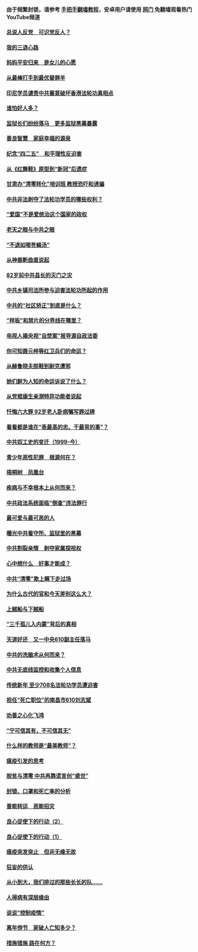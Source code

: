 #### 由于频繁封锁，请参考 [手把手翻墙教程](https://github.com/gfw-breaker/guides/wiki/)，安卓用户请使用 [网门](https://github.com/gfw-breaker/nogfw/blob/master/dl.md?t=05010101) 免翻墙观看热门YouTube频道 

#### [总说人反党　可识党反人？](../pages/19/423820.md?t=05010101) 

#### [我的三退心路](../pages/19/423876.md?t=05010101) 

#### [妈妈平安归来　是女儿的心愿](../pages/19/423947.md?t=05010101) 

#### [从最棒打手到最优替罪羊](../pages/19/423819.md?t=05010101) 

#### [印尼学员谴责中共蓄意破坏香港法轮功真相点](../pages/19/423902.md?t=05010101) 

#### [谁怕好人多？](../pages/19/423774.md?t=05010101) 

#### [监狱长们纷纷落马　更多监狱黑幕暴露](../pages/19/423787.md?t=05010101) 

#### [善良智慧　家庭幸福的源泉](../pages/19/423632.md?t=05010101) 

#### [纪念“四二五”　和平理性反迫害](../pages/19/423660.md?t=05010101) 

#### [从《红舞鞋》原型到“新冠”后遗症](../pages/19/423509.md?t=05010101) 

#### [甘肃办“清零转化”培训班 教授恐吓和诱骗](../pages/19/423498.md?t=05010101) 

#### [中共非法剥夺了法轮功学员的哪些权利？](../pages/19/423392.md?t=05010101) 

#### [“爱国”不是爱统治这个国家的政权](../pages/19/423029.md?t=05010101) 

#### [老天之眼与中共之眼](../pages/19/423378.md?t=05010101) 

#### [“不退如喝苍蝇汤”](../pages/19/423287.md?t=05010101) 

#### [从神兽断曲直说起](../pages/19/423201.md?t=05010101) 

#### [82岁前中共县长的灭门之灾](../pages/19/423055.md?t=05010101) 

#### [中共乡镇司法所参与迫害法轮功所起的作用](../pages/19/423064.md?t=05010101) 

#### [中共的“社区矫正”到底是什么？](../pages/19/422870.md?t=05010101) 

#### [“样板”和禁片的分界线在哪里？](../pages/19/422704.md?t=05010101) 

#### [电视人揭央视“自焚案”报导源自政法委](../pages/19/422770.md?t=05010101) 

#### [你可知聂元梓等红卫兵们的命运？](../pages/19/422848.md?t=05010101) 

#### [从赫鲁晓夫脱鞋到耐克遭邪](../pages/19/422826.md?t=05010101) 

#### [她们鲜为人知的命运诉说了什么？](../pages/19/422754.md?t=05010101) 

#### [从党棍康生亲测特异功能者说起](../pages/19/422657.md?t=05010101) 

#### [忏悔六大罪 92岁老人卧病嘱写罪过碑](../pages/19/422750.md?t=05010101) 

#### [看看都是谁在“表最高的忠、干最背的事”？](../pages/19/422703.md?t=05010101) 

#### [中共奴工史的变迁（1999-今）](../pages/19/422656.md?t=05010101) 

#### [青少年恶性犯罪　根源何在？](../pages/19/422449.md?t=05010101) 

#### [梧桐树　凤凰台](../pages/19/422442.md?t=05010101) 

#### [疾病与不幸根本上从何而来？](../pages/19/422438.md?t=05010101) 

#### [中共政法系统面临“倒查”违法罪行](../pages/19/422497.md?t=05010101) 

#### [最可爱与最可恶的人](../pages/19/422448.md?t=05010101) 

#### [曝光中共看守所、监狱里的黑幕](../pages/19/422390.md?t=05010101) 

#### [中共割裂亲情　剥夺家属探视权](../pages/19/422364.md?t=05010101) 

#### [心中想什么　好事才能成？](../pages/19/422318.md?t=05010101) 

#### [中共“清零”欺上瞒下走过场](../pages/19/422306.md?t=05010101) 

#### [为什么古代的官和今天差别这么大？](../pages/19/422228.md?t=05010101) 

#### [上贼船与下贼船](../pages/19/422276.md?t=05010101) 

#### [“三千孤儿入内蒙”背后的真相](../pages/19/422229.md?t=05010101) 

#### [天道好还　又一中央610副主任落马](../pages/19/422155.md?t=05010101) 

#### [中共的洗脑术从何而来？](../pages/19/422154.md?t=05010101) 

#### [中共无底线监控和收集个人信息](../pages/19/422039.md?t=05010101) 

#### [传统新年 至少708名法轮功学员遭迫害](../pages/19/421946.md?t=05010101) 

#### [担任“死亡职位”的南昌市610刘志斌](../pages/19/421957.md?t=05010101) 

#### [劝善之心化飞鸿](../pages/19/421164.md?t=05010101) 

#### [“宁可信其有，不可信其无”](../pages/19/421691.md?t=05010101) 

#### [什么样的教师是“最美教师”？](../pages/19/421755.md?t=05010101) 

#### [瘟疫引发的思考](../pages/19/421594.md?t=05010101) 

#### [脱贫与清零 中共再靠谎言创“盛世”](../pages/19/421590.md?t=05010101) 

#### [封锁、口罩和死亡率的分析](../pages/19/421495.md?t=05010101) 

#### [善能转运　恶能招灾](../pages/19/421334.md?t=05010101) 

#### [良心促使下的行动（2）](../pages/19/421361.md?t=05010101) 

#### [良心促使下的行动（1）](../pages/19/421302.md?t=05010101) 

#### [瘟疫突发突止　但非无缘无故](../pages/19/421281.md?t=05010101) 

#### [狂妄的供认](../pages/19/421199.md?t=05010101) 

#### [从小到大，我们排过的那些长长的队……](../pages/19/421243.md?t=05010101) 

#### [人得病有深层缘由](../pages/19/420864.md?t=05010101) 

#### [说说“控制疫情”](../pages/19/420831.md?t=05010101) 

#### [离年傍节　家破人亡知多少？](../pages/19/420563.md?t=05010101) 

#### [措施错施  路在何方？](../pages/19/420076.md?t=05010101) 

